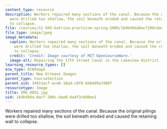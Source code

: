 ```yaml
---
content_type: resource
description: Workers repaired many sections of the canal. Because the original pilings
  were drilled too shallow, the soil beneath eroded and caused the retaining wall
  to collapse.
file: /courses/11-945-katrina-practicum-spring-2006/164b49da0acf208cdae06a4f3cb90ee1_IMG_0032.jpg
file_type: image/jpeg
image_metadata:
  caption: Workers repaired many sections of the canal. Because the original pilings
    were drilled too shallow, the soil beneath eroded and caused the retaining wall
    to collapse.
  credit: 'Credit: Image courtesy of MIT OpenCourseWare.'
  image-alt: Repairing the 17th Street Canal in the Lakeview district.
learning_resource_types: []
ocw_type: OCWImage
parent_title: New Orleans Images
parent_type: CourseSection
parent_uid: 34813acf-eceb-18ad-c8f6-8484d9a7d88f
resourcetype: Image
title: IMG_0032.jpg
uid: 164b49da-0acf-208c-dae0-6a4f3cb90ee1
---
```

Workers repaired many sections of the canal. Because the original pilings were drilled too shallow, the soil beneath eroded and caused the retaining wall to collapse.

